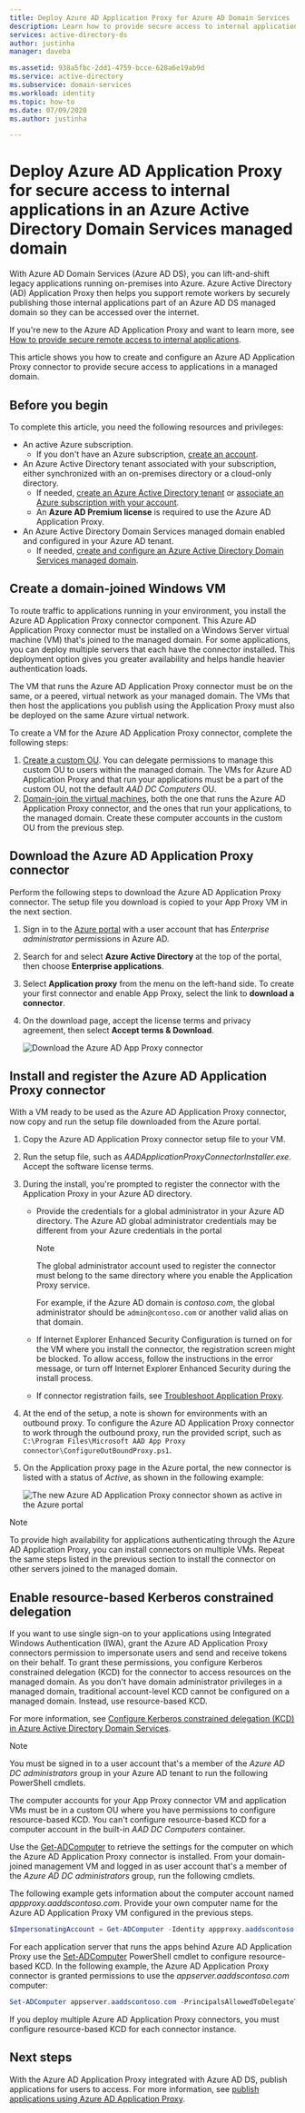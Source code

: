 ```yaml
---
title: Deploy Azure AD Application Proxy for Azure AD Domain Services | Microsoft Docs
description: Learn how to provide secure access to internal applications for remote workers by deploying and configuring Azure Active Directory Application Proxy in an Azure Active Directory Domain Services managed domain
services: active-directory-ds
author: justinha
manager: daveba

ms.assetid: 938a5fbc-2dd1-4759-bcce-628a6e19ab9d
ms.service: active-directory
ms.subservice: domain-services
ms.workload: identity
ms.topic: how-to
ms.date: 07/09/2020
ms.author: justinha

---
```

# Deploy Azure AD Application Proxy for secure access to internal applications in an Azure Active Directory Domain Services managed domain

With Azure AD Domain Services (Azure AD DS), you can lift-and-shift legacy applications running on-premises into Azure. Azure Active Directory (AD) Application Proxy then helps you support remote workers by securely publishing those internal applications part of an Azure AD DS managed domain so they can be accessed over the internet.

If you're new to the Azure AD Application Proxy and want to learn more, see [How to provide secure remote access to internal applications](../active-directory/app-proxy/application-proxy.md).

This article shows you how to create and configure an Azure AD Application Proxy connector to provide secure access to applications in a managed domain.

## Before you begin

To complete this article, you need the following resources and privileges:

* An active Azure subscription.
    * If you don't have an Azure subscription, [create an account](https://azure.microsoft.com/free/?WT.mc_id=A261C142F).
* An Azure Active Directory tenant associated with your subscription, either synchronized with an on-premises directory or a cloud-only directory.
    * If needed, [create an Azure Active Directory tenant][create-azure-ad-tenant] or [associate an Azure subscription with your account][associate-azure-ad-tenant].
    * An **Azure AD Premium license** is required to use the Azure AD Application Proxy.
* An Azure Active Directory Domain Services managed domain enabled and configured in your Azure AD tenant.
    * If needed, [create and configure an Azure Active Directory Domain Services managed domain][create-azure-ad-ds-instance].

## Create a domain-joined Windows VM

To route traffic to applications running in your environment, you install the Azure AD Application Proxy connector component. This Azure AD Application Proxy connector must be installed on a Windows Server virtual machine (VM) that's joined to the managed domain. For some applications, you can deploy multiple servers that each have the connector installed. This deployment option gives you greater availability and helps handle heavier authentication loads.

The VM that runs the Azure AD Application Proxy connector must be on the same, or a peered, virtual network as your managed domain. The VMs that then host the applications you publish using the Application Proxy must also be deployed on the same Azure virtual network.

To create a VM for the Azure AD Application Proxy connector, complete the following steps:

1. [Create a custom OU](create-ou.md). You can delegate permissions to manage this custom OU to users within the managed domain. The VMs for Azure AD Application Proxy and that run your applications must be a part of the custom OU, not the default *AAD DC Computers* OU.
1. [Domain-join the virtual machines][create-join-windows-vm], both the one that runs the Azure AD Application Proxy connector, and the ones that run your applications, to the managed domain. Create these computer accounts in the custom OU from the previous step.

## Download the Azure AD Application Proxy connector

Perform the following steps to download the Azure AD Application Proxy connector. The setup file you download is copied to your App Proxy VM in the next section.

1. Sign in to the [Azure portal](https://portal.azure.com) with a user account that has *Enterprise administrator* permissions in Azure AD.
1. Search for and select **Azure Active Directory** at the top of the portal, then choose **Enterprise applications**.
1. Select **Application proxy** from the menu on the left-hand side. To create your first connector and enable App Proxy, select the link to **download a connector**.
1. On the download page, accept the license terms and privacy agreement, then select **Accept terms & Download**.

    ![Download the Azure AD App Proxy connector](./media/app-proxy/download-app-proxy-connector.png)

## Install and register the Azure AD Application Proxy connector

With a VM ready to be used as the Azure AD Application Proxy connector, now copy and run the setup file downloaded from the Azure portal.

1. Copy the Azure AD Application Proxy connector setup file to your VM.
1. Run the setup file, such as *AADApplicationProxyConnectorInstaller.exe*. Accept the software license terms.
1. During the install, you're prompted to register the connector with the Application Proxy in your Azure AD directory.
   * Provide the credentials for a global administrator in your Azure AD directory. The Azure AD global administrator credentials may be different from your  Azure credentials in the portal

        > [!NOTE]
        > The global administrator account used to register the connector must belong to the same directory where you enable the Application Proxy service.
        >
        > For example, if the Azure AD domain is *contoso.com*, the global administrator should be `admin@contoso.com` or another valid alias on that domain.

   * If Internet Explorer Enhanced Security Configuration is turned on for the VM where you install the connector, the registration screen might be blocked. To allow access, follow the instructions in the error message, or turn off Internet Explorer Enhanced Security during the install process.
   * If connector registration fails, see [Troubleshoot Application Proxy](../active-directory/app-proxy/application-proxy-troubleshoot.md).
1. At the end of the setup, a note is shown for environments with an outbound proxy. To configure the Azure AD Application Proxy connector to work through the outbound proxy, run the provided script, such as `C:\Program Files\Microsoft AAD App Proxy connector\ConfigureOutBoundProxy.ps1`.
1. On the Application proxy page in the Azure portal, the new connector is listed with a status of *Active*, as shown in the following example:

    ![The new Azure AD Application Proxy connector shown as active in the Azure portal](./media/app-proxy/connected-app-proxy.png)

> [!NOTE]
> To provide high availability for applications authenticating through the Azure AD Application Proxy, you can install connectors on multiple VMs. Repeat the same steps listed in the previous section to install the connector on other servers joined to the managed domain.

## Enable resource-based Kerberos constrained delegation

If you want to use single sign-on to your applications using Integrated Windows Authentication (IWA), grant the Azure AD Application Proxy connectors permission to impersonate users and send and receive tokens on their behalf. To grant these permissions, you configure Kerberos constrained delegation (KCD) for the connector to access resources on the managed domain. As you don't have domain administrator privileges in a managed domain, traditional account-level KCD cannot be configured on a managed domain. Instead, use resource-based KCD.

For more information, see [Configure Kerberos constrained delegation (KCD) in Azure Active Directory Domain Services](deploy-kcd.md).

> [!NOTE]
> You must be signed in to a user account that's a member of the *Azure AD DC administrators* group in your Azure AD tenant to run the following PowerShell cmdlets.
>
> The computer accounts for your App Proxy connector VM and application VMs must be in a custom OU where you have permissions to configure resource-based KCD. You can't configure resource-based KCD for a computer account in the built-in *AAD DC Computers* container.

Use the [Get-ADComputer][Get-ADComputer] to retrieve the settings for the computer on which the Azure AD Application Proxy connector is installed. From your domain-joined management VM and logged in as user account that's a member of the *Azure AD DC administrators* group, run the following cmdlets.

The following example gets information about the computer account named *appproxy.aaddscontoso.com*. Provide your own computer name for the Azure AD Application Proxy VM configured in the previous steps.

```powershell
$ImpersonatingAccount = Get-ADComputer -Identity appproxy.aaddscontoso.com
```

For each application server that runs the apps behind Azure AD Application Proxy use the [Set-ADComputer][Set-ADComputer] PowerShell cmdlet to configure resource-based KCD. In the following example, the Azure AD Application Proxy connector is granted permissions to use the *appserver.aaddscontoso.com* computer:

```powershell
Set-ADComputer appserver.aaddscontoso.com -PrincipalsAllowedToDelegateToAccount $ImpersonatingAccount
```

If you deploy multiple Azure AD Application Proxy connectors, you must configure resource-based KCD for each connector instance.

## Next steps

With the Azure AD Application Proxy integrated with Azure AD DS, publish applications for users to access. For more information, see [publish applications using Azure AD Application Proxy](../active-directory/app-proxy/application-proxy-add-on-premises-application.md).

<!-- INTERNAL LINKS -->
[create-azure-ad-tenant]: ../active-directory/fundamentals/sign-up-organization.md
[associate-azure-ad-tenant]: ../active-directory/fundamentals/active-directory-how-subscriptions-associated-directory.md
[create-azure-ad-ds-instance]: tutorial-create-instance.md
[create-join-windows-vm]: join-windows-vm.md
[azure-bastion]: ../bastion/tutorial-create-host-portal.md
[Get-ADComputer]: /powershell/module/activedirectory/get-adcomputer
[Set-ADComputer]: /powershell/module/activedirectory/set-adcomputer